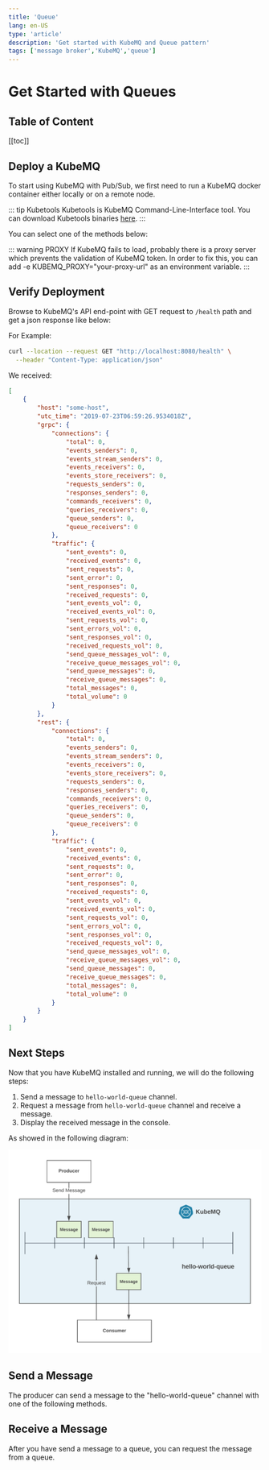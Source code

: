 ```yaml
---
title: 'Queue'
lang: en-US
type: 'article'
description: 'Get started with KubeMQ and Queue pattern'
tags: ['message broker','KubeMQ','queue']
---
```

# Get Started with Queues

## Table of Content
[[toc]]

## Deploy a KubeMQ
To start using KubeMQ with Pub/Sub, we first need to run a KubeMQ docker container either locally or on a remote node.

::: tip Kubetools
Kubetools is KubeMQ Command-Line-Interface tool.
You can download Kubetools binaries [here](https://github.com/kubemq-io/kubetools/tree/master/bin).
:::

You can select one of the methods below:

<CodeSwitcher :languages="{docker:'docker',kubernetes:'kubernetes',helm:`helm`,docker_compose:'docker-compose'}" :isolated="true">

<template v-slot:docker>

### Docker
Pull and run KubeMQ Docker container:
``` bash
docker run -d -p 8080:8080 -p 50000:50000 -p 9090:9090 \
-v $PWD:/store -e KUBEMQ_TOKEN=<YOUR_KUBEMQ_TOKEN> kubemq/kubemq

```

</template>

<template v-slot:kubernetes>

``` bash
kubectl apply -f https://get.kubemq.io/deploy?token=<YOUR_KUBEMQ_TOKEN>
```

### Helm Installation
Add KubeMQ Helm Repository:

``` bash
helm repo add kubemq-charts https://kubemq-io.github.io/charts
```

Verify KubeMQ helm repository charts is correctly configured by:
``` bash
helm repo list
```

Install KubeMQ Chart:

``` bash
helm install --name kubemq-cluster --set token=<YOUR_KUBEMQ_TOKEN> \
kubemq-charts/kubemq
```

</template>


<template v-slot:docker_compose>

### Docker-Compose Deployment
Run :

``` bash
docker-compose -d up
```

With the following yaml file named docker-compose.yaml:

``` yaml
version: '3.7'
services:
  kubemq:
    image: kubemq/kubemq
    container_name: kubemq
    ports:
      - "8080:8080"
      - "9090:9090"
      - "50000:50000"
    environment:
      - KUBEMQ_HOST=kubemq
      - KUBEMQ_TOKEN=<YOUR_KUBEMQ_TOKEN>
    networks:
      - backend
      - frontend
    volumes:
      - kubemq_vol:/store
networks:
  backend:
volumes:
  kubemq_vol:
```

</template>
</CodeSwitcher>


::: warning PROXY
If KubeMQ fails to load, probably there is a proxy server which prevents the validation of KubeMQ token.
In order to fix this, you can add -e KUBEMQ_PROXY="your-proxy-url" as an environment variable.
:::

## Verify Deployment

Browse to KubeMQ's API end-point with GET request to `/health` path and get a json response like below:

For Example:
``` bash
curl --location --request GET "http://localhost:8080/health" \
  --header "Content-Type: application/json"
```

We received:

``` json
[
    {
        "host": "some-host",
        "utc_time": "2019-07-23T06:59:26.9534018Z",
        "grpc": {
            "connections": {
                "total": 0,
                "events_senders": 0,
                "events_stream_senders": 0,
                "events_receivers": 0,
                "events_store_receivers": 0,
                "requests_senders": 0,
                "responses_senders": 0,
                "commands_receivers": 0,
                "queries_receivers": 0,
                "queue_senders": 0,
                "queue_receivers": 0
            },
            "traffic": {
                "sent_events": 0,
                "received_events": 0,
                "sent_requests": 0,
                "sent_error": 0,
                "sent_responses": 0,
                "received_requests": 0,
                "sent_events_vol": 0,
                "received_events_vol": 0,
                "sent_requests_vol": 0,
                "sent_errors_vol": 0,
                "sent_responses_vol": 0,
                "received_requests_vol": 0,
                "send_queue_messages_vol": 0,
                "receive_queue_messages_vol": 0,
                "send_queue_messages": 0,
                "receive_queue_messages": 0,
                "total_messages": 0,
                "total_volume": 0
            }
        },
        "rest": {
            "connections": {
                "total": 0,
                "events_senders": 0,
                "events_stream_senders": 0,
                "events_receivers": 0,
                "events_store_receivers": 0,
                "requests_senders": 0,
                "responses_senders": 0,
                "commands_receivers": 0,
                "queries_receivers": 0,
                "queue_senders": 0,
                "queue_receivers": 0
            },
            "traffic": {
                "sent_events": 0,
                "received_events": 0,
                "sent_requests": 0,
                "sent_error": 0,
                "sent_responses": 0,
                "received_requests": 0,
                "sent_events_vol": 0,
                "received_events_vol": 0,
                "sent_requests_vol": 0,
                "sent_errors_vol": 0,
                "sent_responses_vol": 0,
                "received_requests_vol": 0,
                "send_queue_messages_vol": 0,
                "receive_queue_messages_vol": 0,
                "send_queue_messages": 0,
                "receive_queue_messages": 0,
                "total_messages": 0,
                "total_volume": 0
            }
        }
    }
]

```

## Next Steps

Now that you have KubeMQ installed and running, we will do the following steps:

1. Send a message to `hello-world-queue` channel.
2. Request a message from `hello-world-queue` channel and receive a message.
3. Display the received message in the console.

As showed in the following diagram:

![image info](./images/queue-hello-world.png)


## Send a Message


The producer can send a message to the "hello-world-queue" channel with one of the following methods.

<CodeSwitcher :languages="{bash:'kubetools',curl:'cURL',csharp:'.Net',java:`Java`,go:`Go`,py:`Python`,node:`Node`,php:`PHP`,ruby:`Ruby`,jquery:`jQuery`}" :isolated="true">
<template v-slot:bash>

Run the following Kubetools command:
``` bash
kubetools queue send "hello-world-queue" "this is a queue message"
```

A result message will be display with indication of sending time of the message

::: tip Kubetools
Kubetools is KubeMQ Command-Line-Interface tool.
You can download Kubetools binaries [here](https://github.com/kubemq-io/kubetools/tree/master/bin).
:::

</template>

<template v-slot:curl>

The following cURL command is using KubeMQ's REST interface:

``` bash
curl --location --request POST "{{host}}/queue/send" \
  --header "Content-Type: application/json" \
  --data "{
         \"Id\":\"\",
         \"ClientId\":\"send-message-client-id\",
         \"Channel\":\"hello-world-queue\",
         \"Metadata\":\"\",
         \"Body\":\"QmF0Y2ggTWVzc2FnZSAw\",
         \"Tags\":{
            \"message\":\"0\"
         },
         \"Attributes\":null,
         \"Policy\":{
            \"ExpirationSeconds\":0,
            \"DelaySeconds\":0,
            \"MaxReceiveCount\":0,
            \"MaxReceiveQueue\":\"\"
         }
}"
```


</template>


<template v-slot:csharp>

The following .NET code snippet is using KubeMQ's .NET SDK with gRPC interface:

``` csharp
Code snippet will available soon
```

When executed, a stream of events messages will be shown in the console.

</template>
<template v-slot:java>

The following Java code snippet is using KubeMQ's Java SDK with gRPC interface:

``` java
Code snippet will available soon
```
When executed, a stream of events messages will be shown in the console.

</template>
<template v-slot:go>

The following Go code snippet is using KubeMQ's Go SDK with gRPC interface:
``` go
package main

import (
	"context"
	"github.com/kubemq-io/kubemq-go"
	"log"
	"time"
)

func main() {
	ctx, cancel := context.WithCancel(context.Background())
	defer cancel()
	client, err := kubemq.NewClient(ctx,
		kubemq.WithAddress("localhost", 50000),
		kubemq.WithClientId("test-command-client-id"),
		kubemq.WithTransportType(kubemq.TransportTypeGRPC))
	if err != nil {
		log.Fatal(err)
	}
	defer client.Close()
	channel := "hello-world-queue"

	sendResult, err := client.NewQueueMessage().
		SetChannel(channel).
		SetBody([]byte("some-simple_queue-queue-message")).
		Send(ctx)
	if err != nil {
		log.Fatal(err)
	}
	log.Printf("Send to Queue Result: MessageID:%s,Sent At: %s\n", sendResult.MessageID, time.Unix(0, sendResult.SentAt).String())
}
```
When executed, a stream of events messages will be shown in the console.

</template>
<template v-slot:py>

The following Python code snippet is using KubeMQ's Python SDK with gRPC interface:

``` py
Code snippet will available soon
```
When executed, a stream of events messages will be shown in the console.

</template>

<template v-slot:node>

The following Node code snippet is using KubeMQ's REST interface:

``` js
var https = require('https');

var options = {
  'method': 'POST',
  'hostname': '{{host}}',
  'path': '/queue/send',
  'headers': {
    'Content-Type': 'application/json'
  }
};

var req = https.request(options, function (res) {
  var chunks = [];

  res.on("data", function (chunk) {
    chunks.push(chunk);
  });

  res.on("end", function (chunk) {
    var body = Buffer.concat(chunks);
    console.log(body.toString());
  });

  res.on("error", function (error) {
    console.error(error);
  });
});

var postData =  "{\r\n         \"Id\":\"\",\r\n         \"ClientId\":\"send-message-client-id\",\r\n         \"Channel\":\"hello-world-queue\",\r\n         \"Metadata\":\"\",\r\n         \"Body\":\"QmF0Y2ggTWVzc2FnZSAw\",\r\n         \"Tags\":{\r\n            \"message\":\"0\"\r\n         },\r\n         \"Attributes\":null,\r\n         \"Policy\":{\r\n            \"ExpirationSeconds\":5,\r\n            \"DelaySeconds\":5,\r\n            \"MaxReceiveCount\":0,\r\n            \"MaxReceiveQueue\":\"\"\r\n         }\r\n}";

req.write(postData);

req.end();
```



</template>

<template v-slot:php>

The following PHP code snippet is using KubeMQ's REST interface:

``` php
<?php

$curl = curl_init();

curl_setopt_array($curl, array(
  CURLOPT_URL => "{{host}}/queue/send",
  CURLOPT_RETURNTRANSFER => true,
  CURLOPT_ENCODING => "",
  CURLOPT_MAXREDIRS => 10,
  CURLOPT_TIMEOUT => 0,
  CURLOPT_FOLLOWLOCATION => false,
  CURLOPT_HTTP_VERSION => CURL_HTTP_VERSION_1_1,
  CURLOPT_CUSTOMREQUEST => "POST",
  CURLOPT_POSTFIELDS =>"{\r\n         \"Id\":\"\",\r\n         \"ClientId\":\"send-message-client-id\",\r\n         \"Channel\":\"hello-world-queue\",\r\n         \"Metadata\":\"\",\r\n         \"Body\":\"QmF0Y2ggTWVzc2FnZSAw\",\r\n         \"Tags\":{\r\n            \"message\":\"0\"\r\n         },\r\n         \"Attributes\":null,\r\n         \"Policy\":{\r\n            \"ExpirationSeconds\":5,\r\n            \"DelaySeconds\":5,\r\n            \"MaxReceiveCount\":0,\r\n            \"MaxReceiveQueue\":\"\"\r\n         }\r\n}",
  CURLOPT_HTTPHEADER => array(
    "Content-Type: application/json"),
));

$response = curl_exec($curl);
$err = curl_error($curl);

curl_close($curl);

if ($err) {
  echo "cURL Error #:" . $err;
} else {
  echo $response;
} ?>
```



</template>


<template v-slot:ruby>

The following Ruby code snippet is using KubeMQ's REST interface:

``` ruby
require "uri"
require "net/http"

url = URI("{{host}}/queue/send")

http = Net::HTTP.new(url.host, url.port)

request = Net::HTTP::Post.new(url)
request["Content-Type"] = "application/json"
request.body = "{\r\n         \"Id\":\"\",\r\n         \"ClientId\":\"send-message-client-id\",\r\n         \"Channel\":\"hello-world-queue\",\r\n         \"Metadata\":\"\",\r\n         \"Body\":\"QmF0Y2ggTWVzc2FnZSAw\",\r\n         \"Tags\":{\r\n            \"message\":\"0\"\r\n         },\r\n         \"Attributes\":null,\r\n         \"Policy\":{\r\n            \"ExpirationSeconds\":5,\r\n            \"DelaySeconds\":5,\r\n            \"MaxReceiveCount\":0,\r\n            \"MaxReceiveQueue\":\"\"\r\n         }\r\n}"

response = http.request(request)
puts response.read_body
```


</template>


<template v-slot:jquery>

The following jQuery code snippet is using KubeMQ's REST interface:

``` js
var settings = {
  "url": "{{host}}/queue/send",
  "method": "POST",
  "timeout": 0,
  "headers": {
    "Content-Type": "application/json"
  },
  "data": "{\r\n         \"Id\":\"\",\r\n         \"ClientId\":\"send-message-client-id\",\r\n         \"Channel\":\"hello-world-queue\",\r\n         \"Metadata\":\"\",\r\n         \"Body\":\"QmF0Y2ggTWVzc2FnZSAw\",\r\n         \"Tags\":{\r\n            \"message\":\"0\"\r\n         },\r\n         \"Attributes\":null,\r\n         \"Policy\":{\r\n            \"ExpirationSeconds\":5,\r\n            \"DelaySeconds\":5,\r\n            \"MaxReceiveCount\":0,\r\n            \"MaxReceiveQueue\":\"\"\r\n         }\r\n}",
};

$.ajax(settings).done(function (response) {
  console.log(response);
});
```



</template>


</CodeSwitcher>



## Receive a Message

After you have send a message to a queue, you can request the message from a queue.


<CodeSwitcher :languages="{bash:'kubetools',curl:'cURL',csharp:'.Net',java:`Java`,go:`Go`,py:`Python`,node:`Node`,php:`PHP`,ruby:`Ruby`,jquery:`jQuery`}" :isolated="true">


<template v-slot:bash>

Run the following Kubetools command:

``` bash
kubetools queue receive "hello-world-queue"
```


::: tip Kubetools
Kubetools is KubeMQ Command-Line-Interface tool.
You can download Kubetools binaries [here](https://github.com/kubemq-io/kubetools/tree/master/bin).
:::

</template>


<template v-slot:curl>

The following cURL command is using KubeMQ's REST interface:

``` bash
curl --location --request POST "{{host}}/queue/receive" \
  --header "Content-Type: application/json" \
  --data "{
   \"RequestID\":\"some-request-id\",
   \"ClientID\":\"receive-message-client-id\",
   \"Channel\":\"hello-world-queue\",
   \"MaxNumberOfMessages\":1,
   \"WaitTimeSeconds\":5,
   \"IsPeak\":false
}"

```




</template>

<template v-slot:csharp>

The following c# code snippet is using KubeMQ's Java SDK with gRPC interface:

``` csharp
Code snippet will available soon
```

</template>

<template v-slot:java>

The following Java code snippet is using KubeMQ's Java SDK with gRPC interface:

``` java
Code snippet will available soon
```

</template>
<template v-slot:go>

The following Go code snippet is using KubeMQ's Go SDK with gRPC interface:

``` go
package main

import (
	"context"
	"github.com/kubemq-io/kubemq-go"
	"log"
	"time"
)

func main() {
	ctx, cancel := context.WithCancel(context.Background())
	defer cancel()
	client, err := kubemq.NewClient(ctx,
		kubemq.WithAddress("localhost", 50000),
		kubemq.WithClientId("test-command-client-id"),
		kubemq.WithTransportType(kubemq.TransportTypeGRPC))
	if err != nil {
		log.Fatal(err)
	}
	defer client.Close()
	channel := "hello-world-queue"

	receiveResult, err := client.NewReceiveQueueMessagesRequest().
		SetChannel(channel).
		SetMaxNumberOfMessages(1).
		SetWaitTimeSeconds(5).
		Send(ctx)
	if err != nil {
		log.Fatal(err)
	}
	log.Printf("Received %d Messages:\n", receiveResult.MessagesReceived)
	for _, msg := range receiveResult.Messages {
		log.Printf("MessageID: %s, Body: %s", msg.Id, string(msg.Body))
	}
}

```

</template>
<template v-slot:py>

The following Python code snippet is using KubeMQ's Python SDK with gRPC interface:

``` py
Code snippet will available soon
```


</template>


<template v-slot:node>

The following node code snippet is using KubeMQ's REST interface:

``` js
var https = require('https');

var options = {
  'method': 'POST',
  'hostname': '{{host}}',
  'path': '/queue/receive',
  'headers': {
    'Content-Type': 'application/json'
  }
};

var req = https.request(options, function (res) {
  var chunks = [];

  res.on("data", function (chunk) {
    chunks.push(chunk);
  });

  res.on("end", function (chunk) {
    var body = Buffer.concat(chunks);
    console.log(body.toString());
  });

  res.on("error", function (error) {
    console.error(error);
  });
});

var postData =  "{\r\n   \"RequestID\":\"some-request-id\",\r\n   \"ClientID\":\"receive-message-client-id\",\r\n   \"Channel\":\"hello-world-queue\",\r\n   \"MaxNumberOfMessages\":10,\r\n   \"WaitTimeSeconds\":5,\r\n   \"IsPeak\":false\r\n}";

req.write(postData);

req.end();
```

</template>

<template v-slot:php>

The following PHP code snippet is using KubeMQ's REST interface:

``` php
<?php

$curl = curl_init();

curl_setopt_array($curl, array(
  CURLOPT_URL => "{{host}}/queue/receive",
  CURLOPT_RETURNTRANSFER => true,
  CURLOPT_ENCODING => "",
  CURLOPT_MAXREDIRS => 10,
  CURLOPT_TIMEOUT => 0,
  CURLOPT_FOLLOWLOCATION => false,
  CURLOPT_HTTP_VERSION => CURL_HTTP_VERSION_1_1,
  CURLOPT_CUSTOMREQUEST => "POST",
  CURLOPT_POSTFIELDS =>"{\r\n   \"RequestID\":\"some-request-id\",\r\n   \"ClientID\":\"receive-message-client-id\",\r\n   \"Channel\":\"hello-world-queue\",\r\n   \"MaxNumberOfMessages\":10,\r\n   \"WaitTimeSeconds\":5,\r\n   \"IsPeak\":false\r\n}",
  CURLOPT_HTTPHEADER => array(
    "Content-Type: application/json"),
));

$response = curl_exec($curl);
$err = curl_error($curl);

curl_close($curl);

if ($err) {
  echo "cURL Error #:" . $err;
} else {
  echo $response;
} ?>
```

</template>


<template v-slot:ruby>

The following Ruby code snippet is using KubeMQ's REST interface:

``` ruby
require "uri"
require "net/http"

url = URI("{{host}}/queue/receive")

http = Net::HTTP.new(url.host, url.port)

request = Net::HTTP::Post.new(url)
request["Content-Type"] = "application/json"
request.body = "{\r\n   \"RequestID\":\"some-request-id\",\r\n   \"ClientID\":\"receive-message-client-id\",\r\n   \"Channel\":\"hello-world-queue\",\r\n   \"MaxNumberOfMessages\":10,\r\n   \"WaitTimeSeconds\":5,\r\n   \"IsPeak\":false\r\n}"

response = http.request(request)
puts response.read_body
```

</template>


<template v-slot:jquery>

The following jQuery code snippet is using KubeMQ's REST interface:

``` js
var settings = {
  "url": "{{host}}/queue/receive",
  "method": "POST",
  "timeout": 0,
  "headers": {
    "Content-Type": "application/json"
  },
  "data": "{\r\n   \"RequestID\":\"some-request-id\",\r\n   \"ClientID\":\"receive-message-client-id\",\r\n   \"Channel\":\"hello-world-queue\",\r\n   \"MaxNumberOfMessages\":10,\r\n   \"WaitTimeSeconds\":5,\r\n   \"IsPeak\":false\r\n}",
};

$.ajax(settings).done(function (response) {
  console.log(response);
});
```

</template>


</CodeSwitcher>

